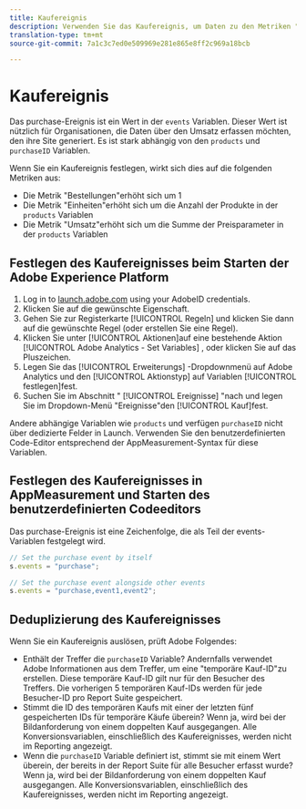 ```yaml
---
title: Kaufereignis
description: Verwenden Sie das Kaufereignis, um Daten zu den Metriken "Bestellungen", "Einheiten"und "Umsatz"zu erfassen.
translation-type: tm+mt
source-git-commit: 7a1c3c7ed0e509969e281e865e8ff2c969a18bcb

---
```



# Kaufereignis

Das purchase-Ereignis ist ein Wert in der `events` Variablen. Dieser Wert ist nützlich für Organisationen, die Daten über den Umsatz erfassen möchten, den ihre Site generiert. Es ist stark abhängig von den `products` und `purchaseID` Variablen.

Wenn Sie ein Kaufereignis festlegen, wirkt sich dies auf die folgenden Metriken aus:

* Die Metrik &quot;Bestellungen&quot;erhöht sich um 1
* Die Metrik &quot;Einheiten&quot;erhöht sich um die Anzahl der Produkte in der `products` Variablen
* Die Metrik &quot;Umsatz&quot;erhöht sich um die Summe der Preisparameter in der `products` Variablen

## Festlegen des Kaufereignisses beim Starten der Adobe Experience Platform

1. Log in to [launch.adobe.com](https://launch.adobe.com) using your AdobeID credentials.
2. Klicken Sie auf die gewünschte Eigenschaft.
3. Gehen Sie zur Registerkarte [!UICONTROL Regeln] und klicken Sie dann auf die gewünschte Regel (oder erstellen Sie eine Regel).
4. Klicken Sie unter [!UICONTROL Aktionen]auf eine bestehende Aktion [!UICONTROL Adobe Analytics - Set Variables] , oder klicken Sie auf das Pluszeichen.
5. Legen Sie das [!UICONTROL Erweiterungs] -Dropdownmenü auf Adobe Analytics und den [!UICONTROL Aktionstyp] auf Variablen [!UICONTROL festlegen]fest.
6. Suchen Sie im Abschnitt &quot; [!UICONTROL Ereignisse] &quot;nach und legen Sie im Dropdown-Menü &quot;Ereignisse&quot;den [!UICONTROL Kauf]fest.

Andere abhängige Variablen wie `products` und verfügen `purchaseID` nicht über dedizierte Felder in Launch. Verwenden Sie den benutzerdefinierten Code-Editor entsprechend der AppMeasurement-Syntax für diese Variablen.

## Festlegen des Kaufereignisses in AppMeasurement und Starten des benutzerdefinierten Codeeditors

Das purchase-Ereignis ist eine Zeichenfolge, die als Teil der events-Variablen festgelegt wird.

```js
// Set the purchase event by itself
s.events = "purchase";

// Set the purchase event alongside other events
s.events = "purchase,event1,event2";
```

## Deduplizierung des Kaufereignisses

Wenn Sie ein Kaufereignis auslösen, prüft Adobe Folgendes:

* Enthält der Treffer die `purchaseID` Variable? Andernfalls verwendet Adobe Informationen aus dem Treffer, um eine &quot;temporäre Kauf-ID&quot;zu erstellen. Diese temporäre Kauf-ID gilt nur für den Besucher des Treffers. Die vorherigen 5 temporären Kauf-IDs werden für jede Besucher-ID pro Report Suite gespeichert.
* Stimmt die ID des temporären Kaufs mit einer der letzten fünf gespeicherten IDs für temporäre Käufe überein? Wenn ja, wird bei der Bildanforderung von einem doppelten Kauf ausgegangen. Alle Konversionsvariablen, einschließlich des Kaufereignisses, werden nicht im Reporting angezeigt.
* Wenn die `purchaseID` Variable definiert ist, stimmt sie mit einem Wert überein, der bereits in der Report Suite für alle Besucher erfasst wurde? Wenn ja, wird bei der Bildanforderung von einem doppelten Kauf ausgegangen. Alle Konversionsvariablen, einschließlich des Kaufereignisses, werden nicht im Reporting angezeigt.
